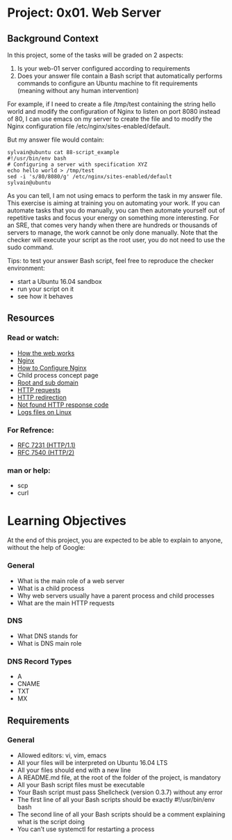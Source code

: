 # Project: 0x01. Web Server
## Background Context
In this project, some of the tasks will be graded on 2 aspects:

1. Is your web-01 server configured according to requirements
2. Does your answer file contain a Bash script that automatically performs commands to configure an Ubuntu machine to fit requirements (meaning without any human intervention)

For example, if I need to create a file /tmp/test containing the string hello world and modify the configuration of Nginx to listen on port 8080 instead of 80, I can use emacs on my server to create the file and to modify the Nginx configuration file /etc/nginx/sites-enabled/default.

But my answer file would contain:
```
sylvain@ubuntu cat 88-script_example
#!/usr/bin/env bash
# Configuring a server with specification XYZ
echo hello world > /tmp/test
sed -i 's/80/8080/g' /etc/nginx/sites-enabled/default
sylvain@ubuntu
```
As you can tell, I am not using emacs to perform the task in my answer file. This exercise is aiming at training you on automating your work. If you can automate tasks that you do manually, you can then automate yourself out of repetitive tasks and focus your energy on something more interesting. For an SRE, that comes very handy when there are hundreds or thousands of servers to manage, the work cannot be only done manually. Note that the checker will execute your script as the root user, you do not need to use the sudo command.

Tips: to test your answer Bash script, feel free to reproduce the checker environment:

- start a Ubuntu 16.04 sandbox
- run your script on it
- see how it behaves

## Resources
### Read or watch:
- [How the web works](https://intranet.hbtn.io/rltoken/9fTFDecdITI1dGYdseksOA)
- [Nginx](https://intranet.hbtn.io/rltoken/zxPKarkrPZnEqm6P7Q1soA)
- [How to Configure Nginx](https://intranet.hbtn.io/rltoken/seIZiyIBkLef2mY2VcEOTQ)
- Child process concept page
- [Root and sub domain](https://intranet.hbtn.io/rltoken/iIQU5NM-u_N02siVHFTBTQ)
- [HTTP requests](https://intranet.hbtn.io/rltoken/lFnGudABUCku77J9XfBsHw)
- [HTTP redirection](https://intranet.hbtn.io/rltoken/vhcu92i9Prj1znJNM5bAfQ)
- [Not found HTTP response code](https://intranet.hbtn.io/rltoken/uc5raW4PsChgPkxOgFRfhg)
- [Logs files on Linux](https://intranet.hbtn.io/rltoken/OxHZjSdAEk6cWgCU_4Iu9g)

### For Refrence:
- [RFC 7231 (HTTP/1.1)](https://intranet.hbtn.io/rltoken/sNZtArXH2PZzAnkZD-i6EA)
- [RFC 7540 (HTTP/2)](https://intranet.hbtn.io/rltoken/WpYoudZL5SavkKnQzg2N1Q)
### man or help:
- scp
- curl

# Learning Objectives
At the end of this project, you are expected to be able to explain to anyone, without the help of Google:

### General
- What is the main role of a web server
- What is a child process
- Why web servers usually have a parent process and child processes
- What are the main HTTP requests
### DNS
- What DNS stands for
- What is DNS main role
### DNS Record Types
- A
- CNAME
- TXT
- MX

## Requirements

### General
- Allowed editors: vi, vim, emacs
- All your files will be interpreted on Ubuntu 16.04 LTS
- All your files should end with a new line
- A README.md file, at the root of the folder of the project, is mandatory
- All your Bash script files must be executable
- Your Bash script must pass Shellcheck (version 0.3.7) without any error
- The first line of all your Bash scripts should be exactly #!/usr/bin/env bash
- The second line of all your Bash scripts should be a comment explaining what is the script doing
- You can’t use systemctl for restarting a process